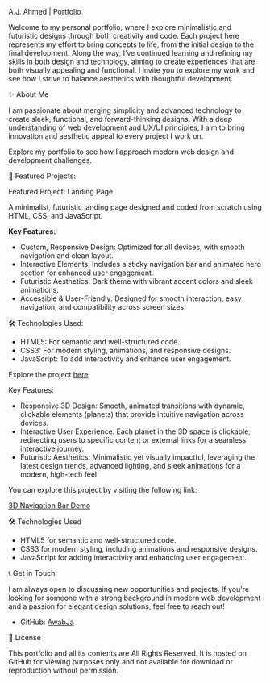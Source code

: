 A.J. Ahmed | Portfolio

Welcome to my personal portfolio, where I explore minimalistic and futuristic designs through both creativity and code. Each project here represents my effort to bring concepts to life, from the initial design to the final development. Along the way, I’ve continued learning and refining my skills in both design and technology, aiming to create experiences that are both visually appealing and functional. I invite you to explore my work and see how I strive to balance aesthetics with thoughtful development.

✨ About Me

I am passionate about merging simplicity and advanced technology to create sleek, functional, and forward-thinking designs. With a deep understanding of web development and UX/UI principles, I aim to bring innovation and aesthetic appeal to every project I work on.

Explore my portfolio to see how I approach modern web design and development challenges.

📁 Featured Projects: 

Featured Project: Landing Page

A minimalist, futuristic landing page designed and coded from scratch using HTML, CSS, and JavaScript.

**Key Features:**

- Custom, Responsive Design: Optimized for all devices, with smooth navigation and clean layout.
- Interactive Elements: Includes a sticky navigation bar and animated hero section for enhanced user engagement.
- Futuristic Aesthetics: Dark theme with vibrant accent colors and sleek animations.
- Accessible & User-Friendly: Designed for smooth interaction, easy navigation, and compatibility across screen sizes.

🛠️ Technologies Used:

- HTML5: For semantic and well-structured code.
- CSS3: For modern styling, animations, and responsive designs.
- JavaScript: To add interactivity and enhance user engagement.

Explore the project [here](https://awabja.github.io/).

Key Features:

- Responsive 3D Design: Smooth, animated transitions with dynamic, clickable elements (planets) that provide intuitive navigation across devices.
- Interactive User Experience: Each planet in the 3D space is clickable, redirecting users to specific content or external links for a seamless interactive journey.
- Futuristic Aesthetics: Minimalistic yet visually impactful, leveraging the latest design trends, advanced lighting, and sleek animations for a modern, high-tech feel.

You can explore this project by visiting the following link:

[3D Navigation Bar Demo](https://awabja.github.io/3D%20Navigation%20Bar/index.html)

🛠️ Technologies Used

- HTML5 for semantic and well-structured code.
- CSS3 for modern styling, including animations and responsive designs.
- JavaScript for adding interactivity and enhancing user engagement.

📞 Get in Touch

I am always open to discussing new opportunities and projects. If you're looking for someone with a strong background in modern web development and a passion for elegant design solutions, feel free to reach out!

- GitHub: [AwabJa](https://github.com/AwabJa)

📜 License

This portfolio and all its contents are All Rights Reserved. It is hosted on GitHub for viewing purposes only and not available for download or reproduction without permission.
